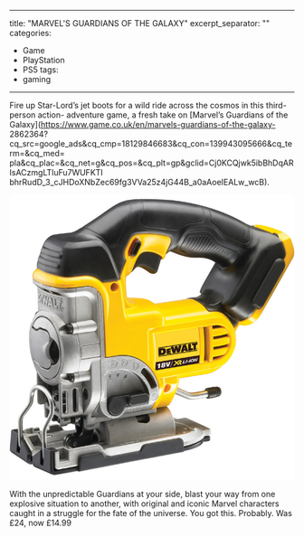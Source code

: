 

---
title: "MARVEL&#39;S GUARDIANS OF THE GALAXY"
excerpt_separator: "<!--more-->"
categories:
  - Game
  - PlayStation
  - PS5
tags:
  - gaming
---
Fire up Star-Lord’s jet boots for a wild ride across the cosmos in this third-person action-
adventure game, a fresh take on [Marvel’s Guardians of the Galaxy](https://www.game.co.uk/en/marvels-guardians-of-the-galaxy-
2862364?cq_src=google_ads&amp;cq_cmp=18129846683&amp;cq_con=139943095666&amp;cq_term=&amp;cq_med=
pla&amp;cq_plac=&amp;cq_net=g&amp;cq_pos=&amp;cq_plt=gp&amp;gclid=Cj0KCQjwk5ibBhDqARIsACzmgLTluFu7WUFKTI
bhrRudD_3_cJHDoXNbZec69fg3VVa25z4jG44B_a0aAoeIEALw_wcB).

<!--more-->

<img src="/assets/images/92114.jpg" alt="cordless jigsaw from DeWalt" class="align-left">

With the unpredictable Guardians at your side, blast your way from one explosive situation to another, with original
and iconic Marvel characters caught in a struggle for the fate of the universe. You got this.
Probably.
Was £24, now £14.99
